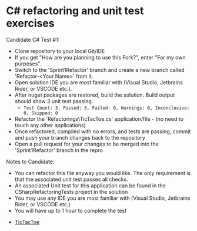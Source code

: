 # C# refactoring and unit test exercises

Candidate C# Test #1:
- Clone repository to your local Git/IDE
- If you get "How are you planning to use this Fork?", enter "For my own purposes".  
- Switch to the 'Sprint1Refactor' branch and create a new branch called 'Refactor-\<Your Name\>' from it.  
- Open solution IDE you are most familiar with (Visual Studio, Jetbrains Rider, or VSCODE etc.).
- After nuget packages are restored, build the solution. Build output should show 3 unit test passing.  
  - `Test Count: 3, Passed: 3, Failed: 0, Warnings: 0, Inconclusive: 0, Skipped: 0`  
- Refactor the 'Refactorings\TicTacToe.cs' application/file - (no need to touch any other applications)
- Once refactored, compiled with no errors, and tests are passing, commit and push your branch changes back to the repository
- Open a pull request for your changes to be merged into the 'Sprint1Refactor' branch in the repro

Notes to Candidate:
- You can refactor this file anyway you would like. The only requirement is that the associated unit test passes all checks.
- An associated Unit test for this application can be found in the CSharpRefactoringTests project in the solution
- You may use any IDE you are most familiar with (Visual Studio, Jetbrains Rider, or VSCODE etc.)
- You will have up to 1 hour to complete the test

* [TicTacToe](/C%23/CSharpRefactorings/TicTacToe/Original)
